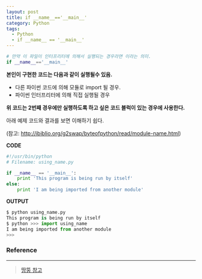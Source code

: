```yaml
---
layout: post
title: if __name__=='__main__'
category: Python
tags:
  - Python
  - if __name__ == '__main__'
---
```





```python
# 만약 이 파일이 인터프리터에 의해서 실행되는 경우라면 이라는 의미.
if __name__=='__main__'
```

**본인이 구현한 코드는 다음과 같이 실행될수 있음.**

- 다른 파이썬 코드에 의해 모듈로 import 될 경우.
- 파이썬 인터프리터에 의해 직접 실행될 경우



**위 코드는 2번째 경우에만 실행하도록 하고 싶은 코드 블럭이 있는 경우에 사용한다.**



아래 예제 코드와 결과를 보면 이해하기 쉽다.

(참고: <http://ibiblio.org/g2swap/byteofpython/read/module-name.html>)



**CODE**

```python
#!/usr/bin/python
# Filename: using_name.py

if __name__ == '__main__':
	print 'This program is being run by itself'
else:
	print 'I am being imported from another module'
```



**OUTPUT**

```python
$ python using_name.py 
This program is being run by itself 
$ python >>> import using_name 
I am being imported from another module 
>>>
```



### Reference

---

> [땅뚱 창고](http://pinocc.tistory.com/175)